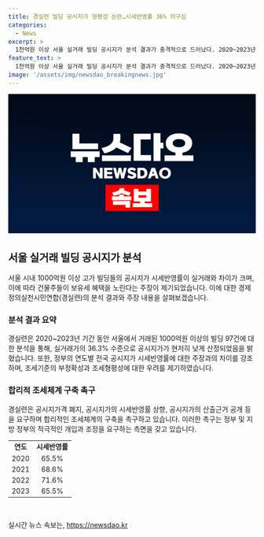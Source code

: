 ```yaml
---
title: 경실련 빌딩 공시지가 형평성 논란…시세반영률 36% 의구심
categories:
  - News
excerpt: >
  1천억원 이상 서울 실거래 빌딩 공시지가 분석 결과가 충격적으로 드러났다. 2020~2023년 실거래를 분석한 결과, 공시지가는 시세반영률 36%로 실거래와 약 30% 차이가 났다. 이에 경제정의실천시민연합은 조세형평성에 대한 의구심을 제기하며 정부에 합리적 조세체계 구축을 촉구했다. 특히 공시지가 조사 및 결정 권한 일체를 지방 정부에 이양하는 등의 대책을 요구했다. 
feature_text: >
  1천억원 이상 서울 실거래 빌딩 공시지가 분석 결과가 충격적으로 드러났다. 2020~2023년 실거래를 분석한 결과, 공시지가는 시세반영률 36%로 실거래와 약 30% 차이가 났다. 이에 경제정의실천시민연합은 조세형평성에 대한 의구심을 제기하며 정부에 합리적 조세체계 구축을 촉구했다. 특히 공시지가 조사 및 결정 권한 일체를 지방 정부에 이양하는 등의 대책을 요구했다. 
image: '/assets/img/newsdao_breakingnews.jpg'
---
```


<p><img src="/assets/img/newsdao_breakingnews.jpg" alt="flaretime 속보" /></p>

<h2 data-ke-size="size26">서울 실거래 빌딩 공시지가 분석</h2>

<p data-ke-size="size16">서울 시내 1000억원 이상 고가 빌딩들의 공시지가 시세반영률이 실거래와 차이가 크며, 이에 따라 건물주들이 보유세 혜택을 노린다는 주장이 제기되었습니다. 이에 대한 경제정의실천시민연합(경실련)의 분석 결과와 주장 내용을 살펴보겠습니다.</p>

<h3><b>분석 결과 요약</b></h3>

<p data-ke-size="size16">경실련은 2020~2023년 기간 동안 서울에서 거래된 1000억원 이상의 빌딩 97건에 대한 분석을 통해, 실거래가의 36.3% 수준으로 공시지가가 현저히 낮게 산정되었음을 밝혔습니다. 또한, 정부의 연도별 전국 공시지가 시세반영률에 대한 주장과의 차이를 강조하며, 조세기준의 부정확성과 조세형평성에 대한 우려를 제기하였습니다.</p>

<h3><b>합리적 조세체계 구축 촉구</b></h3>

<p data-ke-size="size16">경실련은 공시지가격 폐지, 공시지가의 시세반영률 상향, 공시지가의 산출근거 공개 등을 요구하며 합리적인 조세체계의 구축을 촉구하고 있습니다. 이러한 촉구는 정부 및 지방 정부의 적극적인 개입과 조정을 요구하는 측면을 갖고 있습니다.</p>

<table>
    <tr>
        <td style="text-align: center; height: 17px;"><b>연도</b></td>
        <td style="text-align: center; height: 17px;"><b>시세반영률</b></td>
    </tr>
    <tr>
        <td style="text-align: center; height: 17px;">2020</td>
        <td style="text-align: center; height: 17px;">65.5%</td>
    </tr>
    <tr>
        <td style="text-align: center; height: 17px;">2021</td>
        <td style="text-align: center; height: 17px;">68.6%</td>
    </tr>
    <tr>
        <td style="text-align: center; height: 17px;">2022</td>
        <td style="text-align: center; height: 17px;">71.6%</td>
    </tr>
    <tr>
        <td style="text-align: center; height: 17px;">2023</td>
        <td style="text-align: center; height: 17px;">65.5%</td>
    </tr>
</table>

<p data-ke-size="size16">&nbsp;</p>
실시간 뉴스 속보는, <a href="https://newsdao.kr" rel="dofollow">https://newsdao.kr</a>


